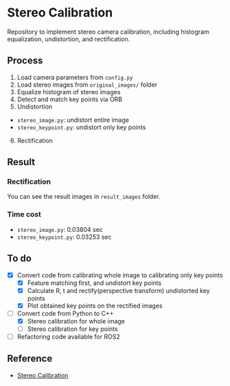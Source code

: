 # Stereo Calibration

Repository to implement stereo camera calibration, including histogram equalization, undistortion, and rectification.


## Process
1. Load camera parameters from `config.py`
2. Load stereo images from `original_images/` folder
3. Equalize histogram of stereo images
4. Detect and match key points via ORB
5. Undistortion
  - `stereo_image.py`: undistort entire image
  - `stereo_keypoint.py`: undistort only key points
6. Rectification


## Result
### Rectification
You can see the result images in `result_images` folder.


### Time cost
- `stereo_image.py`: 0.03804 sec
- `stereo_keypoint.py`: 0.03253 sec


## To do

- [X] Convert code from calibrating whole image to calibrating only key points
  - [X] Feature matching first, and undistort key points
  - [X] Calculate R, t and rectify(perspective transform) undistorted key points
  - [X] Plot obtained key points on the rectified images
- [ ] Convert code from Python to C++
  - [X] Stereo calibration for whole image
  - [ ] Stereo calibration for key points
- [ ] Refactoring code available for ROS2

## Reference

- [Stereo Calibration](https://github.com/wingedrasengan927/Stereo-Geometry/blob/master/Fundamental%20Matrix%20and%20Stereo%20Rectification.ipynb)
